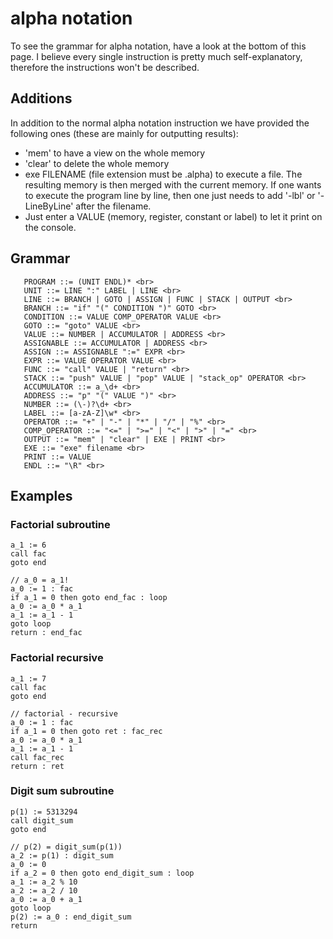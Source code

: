 # alpha notation
To see the grammar for alpha notation, have a look at the bottom of this page. I believe every single 
instruction is pretty much self-explanatory, therefore the instructions won't be described.

## Additions
In addition to the normal alpha notation instruction we have provided the following ones
(these are mainly for outputting results):
- 'mem' to have a view on the whole memory
- 'clear' to delete the whole memory
- exe FILENAME (file extension must be .alpha) to execute a file. The resulting memory is then merged with the current memory.
  If one wants to execute the program line by line, then one just needs to add '-lbl' or '-LineByLine' after the filename.
- Just enter a VALUE (memory, register, constant or label) to let it print on the console.

## Grammar
```
   PROGRAM ::= (UNIT ENDL)* <br>
   UNIT ::= LINE ":" LABEL | LINE <br>
   LINE ::= BRANCH | GOTO | ASSIGN | FUNC | STACK | OUTPUT <br>
   BRANCH ::= "if" "(" CONDITION ")" GOTO <br>
   CONDITION ::= VALUE COMP_OPERATOR VALUE <br>
   GOTO ::= "goto" VALUE <br>
   VALUE ::= NUMBER | ACCUMULATOR | ADDRESS <br>
   ASSIGNABLE ::= ACCUMULATOR | ADDRESS <br>
   ASSIGN ::= ASSIGNABLE ":=" EXPR <br>
   EXPR ::= VALUE OPERATOR VALUE <br>
   FUNC ::= "call" VALUE | "return" <br>
   STACK ::= "push" VALUE | "pop" VALUE | "stack_op" OPERATOR <br>
   ACCUMULATOR ::= a_\d+ <br>
   ADDRESS ::= "p" "(" VALUE ")" <br>
   NUMBER ::= (\-)?\d+ <br>
   LABEL ::= [a-zA-Z]\w* <br>
   OPERATOR ::= "+" | "-" | "*" | "/" | "%" <br>
   COMP_OPERATOR ::= "<=" | ">=" | "<" | ">" | "=" <br>
   OUTPUT ::= "mem" | "clear" | EXE | PRINT <br>
   EXE ::= "exe" filename <br>
   PRINT ::= VALUE
   ENDL ::= "\R" <br>
```

## Examples
### Factorial subroutine
```
a_1 := 6 
call fac 
goto end

// a_0 = a_1!
a_0 := 1 : fac
if a_1 = 0 then goto end_fac : loop
a_0 := a_0 * a_1
a_1 := a_1 - 1
goto loop
return : end_fac
```

### Factorial recursive
```
a_1 := 7
call fac
goto end
          
// factorial - recursive
a_0 := 1 : fac
if a_1 = 0 then goto ret : fac_rec
a_0 := a_0 * a_1
a_1 := a_1 - 1
call fac_rec
return : ret
```

### Digit sum subroutine
```
p(1) := 5313294
call digit_sum
goto end

// p(2) = digit_sum(p(1))
a_2 := p(1) : digit_sum
a_0 := 0
if a_2 = 0 then goto end_digit_sum : loop
a_1 := a_2 % 10
a_2 := a_2 / 10
a_0 := a_0 + a_1
goto loop
p(2) := a_0 : end_digit_sum
return
```